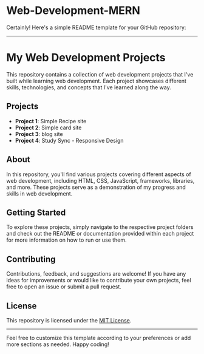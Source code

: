 # Web-Development-MERN
Certainly! Here's a simple README template for your GitHub repository:

---

# My Web Development Projects

This repository contains a collection of web development projects that I've built while learning web development. Each project showcases different skills, technologies, and concepts that I've learned along the way.

## Projects

- **Project 1**: Simple Recipe site 
- **Project 2**: Simple card site
- **Project 3**: blog site
- **Project 4**: Study Sync - Responsive Design

## About

In this repository, you'll find various projects covering different aspects of web development, including HTML, CSS, JavaScript, frameworks, libraries, and more. These projects serve as a demonstration of my progress and skills in web development.

## Getting Started

To explore these projects, simply navigate to the respective project folders and check out the README or documentation provided within each project for more information on how to run or use them.

## Contributing

Contributions, feedback, and suggestions are welcome! If you have any ideas for improvements or would like to contribute your own projects, feel free to open an issue or submit a pull request.

## License

This repository is licensed under the [MIT License](LICENSE).

---

Feel free to customize this template according to your preferences or add more sections as needed. Happy coding!
